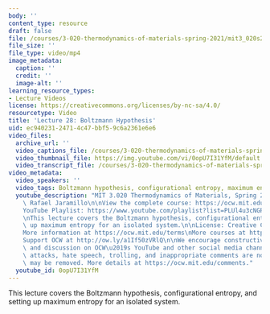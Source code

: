 ```yaml
---
body: ''
content_type: resource
draft: false
file: /courses/3-020-thermodynamics-of-materials-spring-2021/mit3_020s21_lecture_28_1080p_360p_16_9.mp4
file_size: ''
file_type: video/mp4
image_metadata:
  caption: ''
  credit: ''
  image-alt: ''
learning_resource_types:
- Lecture Videos
license: https://creativecommons.org/licenses/by-nc-sa/4.0/
resourcetype: Video
title: 'Lecture 28: Boltzmann Hypothesis'
uid: ec940231-2471-4c47-bbf5-9c6a2361e6e6
video_files:
  archive_url: ''
  video_captions_file: /courses/3-020-thermodynamics-of-materials-spring-2021/1UcmzzIIKJ3Rurzmj3uG15fcvbxMxeO8N_transcript.webvtt
  video_thumbnail_file: https://img.youtube.com/vi/0opU7I31YfM/default.jpg
  video_transcript_file: /courses/3-020-thermodynamics-of-materials-spring-2021/1UcmzzIIKJ3Rurzmj3uG15fcvbxMxeO8N_transcript.pdf
video_metadata:
  video_speakers: ''
  video_tags: Boltzmann hypothesis, configurational entropy, maximum entropy
  youtube_description: "MIT 3.020 Thermodynamics of Materials, Spring 2021\nInstructor:\
    \ Rafael Jaramillo\n\nView the complete course: https://ocw.mit.edu/sites/3020-thermodynamics-of-materials/\n\
    YouTube Playlist: https://www.youtube.com/playlist?list=PLUl4u3cNGP61g-yRbJz4ghFPJLiok1HxX\n\
    \nThis lecture covers the Boltzmann hypothesis, configurational entropy, and setting\
    \ up maximum entropy for an isolated system.\n\nLicense: Creative Commons BY-NC-SA\n\
    More information at https://ocw.mit.edu/terms\nMore courses at https://ocw.mit.edu\n\
    Support OCW at http://ow.ly/a1If50zVRlQ\n\nWe encourage constructive comments\
    \ and discussion on OCW\u2019s YouTube and other social media channels. Personal\
    \ attacks, hate speech, trolling, and inappropriate comments are not allowed and\
    \ may be removed. More details at https://ocw.mit.edu/comments."
  youtube_id: 0opU7I31YfM
---
```

This lecture covers the Boltzmann hypothesis, configurational entropy, and setting up maximum entropy for an isolated system.